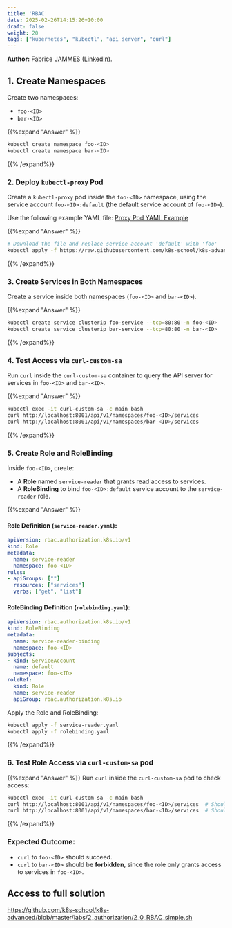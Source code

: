 ```yaml
---
title: 'RBAC'
date: 2025-02-26T14:15:26+10:00
draft: false
weight: 20
tags: ["kubernetes", "kubectl", "api server", "curl"]
---
```


**Author:** Fabrice JAMMES ([LinkedIn](https://www.linkedin.com/in/fabrice-jammes-5b29b042/)).

## 1. Create Namespaces
Create two namespaces:
- `foo-<ID>`
- `bar-<ID>`

{{%expand "Answer" %}}
```sh
kubectl create namespace foo-<ID>
kubectl create namespace bar-<ID>
```
{{% /expand%}}

### 2. Deploy `kubectl-proxy` Pod

Create a `kubectl-proxy` pod inside the `foo-<ID>` namespace, using the service account `foo-<ID>:default` (the default service account of `foo-<ID>`).

Use the following example YAML file:
[Proxy Pod YAML Example](https://raw.githubusercontent.com/k8s-school/k8s-advanced/master/labs/2_authorization/kubectl-proxy.yaml)

{{%expand "Answer" %}}
```sh
# Download the file and replace service account 'default' with 'foo'
kubectl apply -f https://raw.githubusercontent.com/k8s-school/k8s-advanced/master/labs/2_authorization/kubectl-proxy.yaml -n foo-<ID>
```
{{% /expand%}}

### 3. Create Services in Both Namespaces
Create a service inside both namespaces (`foo-<ID>` and `bar-<ID>`).

{{%expand "Answer" %}}
```sh
kubectl create service clusterip foo-service --tcp=80:80 -n foo-<ID>
kubectl create service clusterip bar-service --tcp=80:80 -n bar-<ID>
```
{{% /expand%}}

### 4. Test Access via `curl-custom-sa`

Run `curl` inside the `curl-custom-sa` container to query the API server for services in `foo-<ID>` and `bar-<ID>`.

{{%expand "Answer" %}}
```sh
kubectl exec -it curl-custom-sa -c main bash
curl http://localhost:8001/api/v1/namespaces/foo-<ID>/services
curl http://localhost:8001/api/v1/namespaces/bar-<ID>/services
```
{{% /expand%}}

### 5. Create Role and RoleBinding

Inside `foo-<ID>`, create:
- A **Role** named `service-reader` that grants read access to services.
- A **RoleBinding** to bind `foo-<ID>:default` service account to the `service-reader` role.

{{%expand "Answer" %}}
#### Role Definition (`service-reader.yaml`):
```yaml
apiVersion: rbac.authorization.k8s.io/v1
kind: Role
metadata:
  name: service-reader
  namespace: foo-<ID>
rules:
- apiGroups: [""]
  resources: ["services"]
  verbs: ["get", "list"]
```

#### RoleBinding Definition (`rolebinding.yaml`):
```yaml
apiVersion: rbac.authorization.k8s.io/v1
kind: RoleBinding
metadata:
  name: service-reader-binding
  namespace: foo-<ID>
subjects:
- kind: ServiceAccount
  name: default
  namespace: foo-<ID>
roleRef:
  kind: Role
  name: service-reader
  apiGroup: rbac.authorization.k8s.io
```

Apply the Role and RoleBinding:

```sh
kubectl apply -f service-reader.yaml
kubectl apply -f rolebinding.yaml
```
{{% /expand%}}

### 6. Test Role Access via  `curl-custom-sa` pod

{{%expand "Answer" %}}
Run `curl` inside the `curl-custom-sa` pod to check access:

```sh
kubectl exec -it curl-custom-sa -c main bash
curl http://localhost:8001/api/v1/namespaces/foo-<ID>/services  # Should work
curl http://localhost:8001/api/v1/namespaces/bar-<ID>/services  # Should be forbidden
```
{{% /expand%}}

### Expected Outcome:
- `curl` to `foo-<ID>` should succeed.
- `curl` to `bar-<ID>` should be **forbidden**, since the role only grants access to services in `foo-<ID>`.

## Access to full solution

https://github.com/k8s-school/k8s-advanced/blob/master/labs/2_authorization/2_0_RBAC_simple.sh